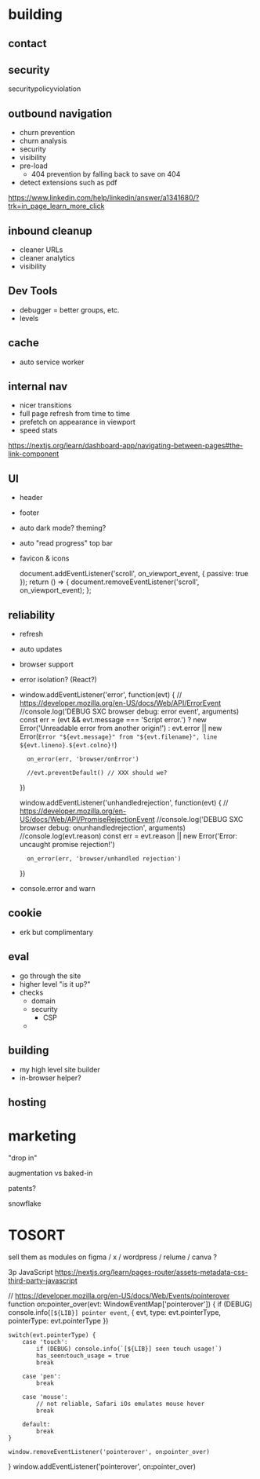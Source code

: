 

# building


## contact


## security
securitypolicyviolation


## outbound navigation
- churn prevention
- churn analysis
- security
- visibility
- pre-load
  - 404 prevention by falling back to save on 404 
- detect extensions such as pdf

https://www.linkedin.com/help/linkedin/answer/a1341680/?trk=in_page_learn_more_click


## inbound cleanup
- cleaner URLs
- cleaner analytics
- visibility



## Dev Tools
- debugger = better groups, etc.
- levels


## cache
- auto service worker


## internal nav
- nicer transitions
- full page refresh from time to time
- prefetch on appearance in viewport
- speed stats

https://nextjs.org/learn/dashboard-app/navigating-between-pages#the-link-component



## UI
- header
- footer
- auto dark mode? theming?
- auto "read progress" top bar
- favicon & icons

  	document.addEventListener('scroll', on_viewport_event, { passive: true });
  	return () => {
  		document.removeEventListener('scroll', on_viewport_event);
  	};

## reliability
- refresh
- auto updates
- browser support
- error isolation? (React?)
- 
  window.addEventListener('error', function(evt) {
  // https://developer.mozilla.org/en-US/docs/Web/API/ErrorEvent
  //console.log('DEBUG SXC browser debug: error event', arguments)
  const err = (evt && evt.message === 'Script error.')
  ? new Error('Unreadable error from another origin!')
  : evt.error || new Error(`Error "${evt.message}" from "${evt.filename}", line ${evt.lineno}.${evt.colno}!`)

  		on_error(err, 'browser/onError')

  		//evt.preventDefault() // XXX should we?
  	})

  	window.addEventListener('unhandledrejection', function(evt) {
  		// https://developer.mozilla.org/en-US/docs/Web/API/PromiseRejectionEvent
  		//console.log('DEBUG SXC browser debug: onunhandledrejection', arguments)
  		//console.log(evt.reason)
  		const err = evt.reason || new Error('Error: uncaught promise rejection!')

  		on_error(err, 'browser/unhandled rejection')
  	})

+ console.error and warn

## cookie
- erk but complimentary


## eval
- go through the site
- higher level "is it up?"
- checks
  - domain
  - security
    - CSP
  - 

## building
- my high level site builder
- in-browser helper?


## hosting



# marketing

"drop in"

augmentation vs baked-in

patents?

snowflake



# TOSORT

sell them as modules on figma / x / wordpress / relume / canva ? 

3p JavaScript https://nextjs.org/learn/pages-router/assets-metadata-css-third-party-javascript


// https://developer.mozilla.org/en-US/docs/Web/Events/pointerover
function onꓽpointer_over(evt: WindowEventMap['pointerover']) {
if (DEBUG) console.info(`[${LIB}] pointer event`, { evt, type: evt.pointerType, pointerType: evt.pointerType })

	switch(evt.pointerType) {
		case 'touch':
			if (DEBUG) console.info(`[${LIB}] seen touch usage!`)
			has_seenꓽtouch_usage = true
			break

		case 'pen':
			break

		case 'mouse':
			// not reliable, Safari iOs emulates mouse hover
			break

		default:
			break
	}

	window.removeEventListener('pointerover', onꓽpointer_over)
}
window.addEventListener('pointerover', onꓽpointer_over)
